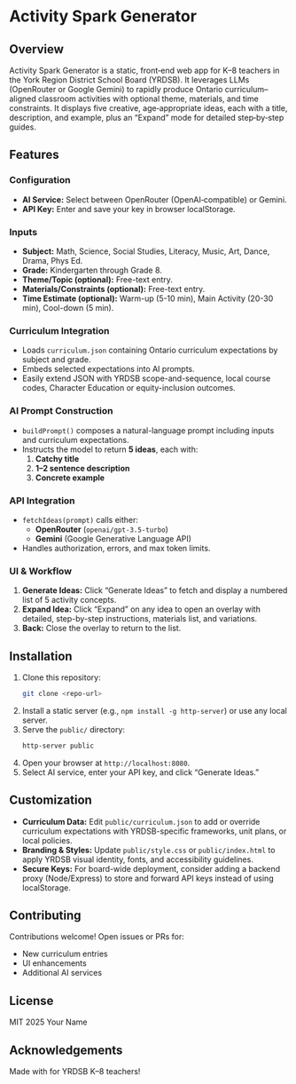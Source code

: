 # Activity Spark Generator

## Overview

Activity Spark Generator is a static, front‑end web app for K–8 teachers in the York Region District School Board (YRDSB). It leverages LLMs (OpenRouter or Google Gemini) to rapidly produce Ontario curriculum–aligned classroom activities with optional theme, materials, and time constraints. It displays five creative, age‑appropriate ideas, each with a title, description, and example, plus an “Expand” mode for detailed step‑by‑step guides.

## Features

### Configuration

- **AI Service:** Select between OpenRouter (OpenAI‑compatible) or Gemini.
- **API Key:** Enter and save your key in browser localStorage.

### Inputs

- **Subject:** Math, Science, Social Studies, Literacy, Music, Art, Dance, Drama, Phys Ed.
- **Grade:** Kindergarten through Grade 8.
- **Theme/Topic (optional):** Free-text entry.
- **Materials/Constraints (optional):** Free-text entry.
- **Time Estimate (optional):** Warm-up (5-10 min), Main Activity (20-30 min), Cool-down (5 min).

### Curriculum Integration

- Loads `curriculum.json` containing Ontario curriculum expectations by subject and grade.
- Embeds selected expectations into AI prompts.
- Easily extend JSON with YRDSB scope-and-sequence, local course codes, Character Education or equity-inclusion outcomes.

### AI Prompt Construction

- `buildPrompt()` composes a natural-language prompt including inputs and curriculum expectations.
- Instructs the model to return **5 ideas**, each with:
  1. **Catchy title**
  2. **1–2 sentence description**
  3. **Concrete example**

### API Integration

- `fetchIdeas(prompt)` calls either:
  - **OpenRouter** (`openai/gpt-3.5-turbo`)
  - **Gemini** (Google Generative Language API)
- Handles authorization, errors, and max token limits.

### UI & Workflow

1. **Generate Ideas:** Click “Generate Ideas” to fetch and display a numbered list of 5 activity concepts.
2. **Expand Idea:** Click “Expand” on any idea to open an overlay with detailed, step-by-step instructions, materials list, and variations.
3. **Back:** Close the overlay to return to the list.

## Installation

1. Clone this repository:
   ```bash
   git clone <repo-url>
   ```
2. Install a static server (e.g., `npm install -g http-server`) or use any local server.
3. Serve the `public/` directory:
   ```bash
   http-server public
   ```
4. Open your browser at `http://localhost:8080`.
5. Select AI service, enter your API key, and click “Generate Ideas.”

## Customization

- **Curriculum Data:** Edit `public/curriculum.json` to add or override curriculum expectations with YRDSB-specific frameworks, unit plans, or local policies.
- **Branding & Styles:** Update `public/style.css` or `public/index.html` to apply YRDSB visual identity, fonts, and accessibility guidelines.
- **Secure Keys:** For board-wide deployment, consider adding a backend proxy (Node/Express) to store and forward API keys instead of using localStorage.

## Contributing

Contributions welcome! Open issues or PRs for:
- New curriculum entries
- UI enhancements
- Additional AI services

## License

MIT 2025 Your Name

## Acknowledgements

Made with for YRDSB K–8 teachers!
